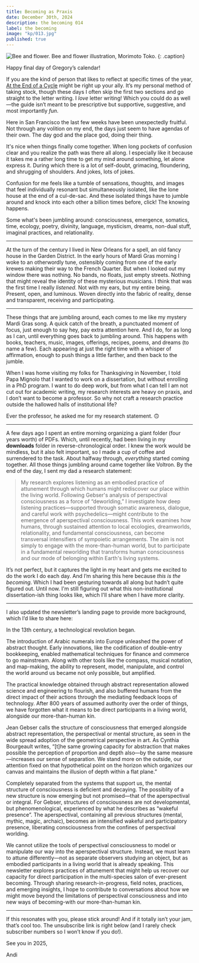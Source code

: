 ```yaml
---
title: Becoming as Praxis
date: December 30th, 2024
description: the becoming 014
label: the becoming
image: "kp/013.jpg"
published: true
---
```


![Bee and flower.](kp/014.jpg)
Bee and flower illustration, Morimoto Toko.
{: .caption}

Happy final day of Gregory’s calendar!

If you are the kind of person that likes to reflect at specific times of the year, [At the End of a Cycle](https://methodandmatter.com/writing/guides/end-of-a-cycle/) might be right up your ally. It’s my personal method of taking stock, though these days I often skip the first two sections and go straight to the letter writing. I _love_ letter writing! Which you could do as well—the guide isn’t meant to be prescriptive but supportive, suggestive, and most importantly _fun_.

Here in San Francisco the last few weeks have been unexpectedly fruitful. Not through any volition on my end, the days just seem to have agendas of their own. The day god and the place god, doing their thing.

It's nice when things finally come together. When long pockets of confusion clear and you realize the path was there all along. I especially like it because it takes me a rather long time to get my mind around something, let alone express it. During which there is a lot of self-doubt, grimacing, floundering, and shrugging of shoulders. And jokes, lots of jokes.

Confusion for me feels like a tumble of sensations, thoughts, and images that feel individually resonant but simultaneously isolated, like the lone house at the end of a cul-de-sac. And these isolated things have to jumble around and knock into each other a billion times before, click! The knowing happens.

Some what's been jumbling around: consciousness, emergence, somatics, time, ecology, poetry, divinity, language, mysticism, dreams, non-dual stuff, imaginal practices, and relationality.  

___

At the turn of the century I lived in New Orleans for a spell, an old fancy house in the Garden District. In the early hours of Mardi Gras morning I woke to an otherwordly tune, ostensibly coming from one of the early krewes making their way to the French Quarter. But when I looked out my window there was nothing. No bands, no floats, just empty streets. Nothing that might reveal the identity of these mysterious musicians. I think that was the first time I really _listened._ Not with my ears, but my entire being. Present, open, and luminous. Woven directly into the fabric of reality, dense and transparent, receiving and participating.

---

These things that are jumbling around, each comes to me like my mystery Mardi Gras song. A quick catch of the breath, a punctuated moment of focus, just enough to say hey, pay extra attention here. And I do, for as long as I can, until everything goes back to jumbling around. This happens with books, teachers, music, images, offerings, recipes, poems, and dreams (to name a few). Each appearing at just the right time with a whisper of affirmation, enough to push things a little farther, and then back to the jumble.

When I was home visiting my folks for Thanksgiving in November, I told Papa Mignolo that I wanted to work on a dissertation, but without enrolling in a PhD program. I want to do deep work, but from what I can tell I am not cut out for academic writing, my research interests are heavy on praxis,  and I don’t want to become a professor. So why not craft a research practice outside the hallowed halls of institutional life?

Ever the professor, he asked me for my research statement. 🙃

---

A few days ago I spent an entire morning organizing a giant folder (four years worth) of PDFs. Which, until recently, had been living in my **downloads** folder in reverse-chronological order. I knew the work would be mindless, but it also felt important, so I made a cup of coffee and surrendered to the task. About halfway through, _everything_ started coming together. All those things jumbling around came together like Voltron. By the end of the day, I sent my dad a research statement:

> My research explores listening as an embodied practice of attunement through which humans might rediscover our place within the living world. Following Gebser's analysis of perspectival consciousness as a force of “deworlding,” I investigate how deep listening practices—supported through somatic awareness, dialogue, and careful work with psychedelics—might contribute to the emergence of aperspectival consciousness. This work examines how humans, through sustained attention to local ecologies, dreamworlds, relationality, and fundamental consciousness, can become transversal intensifiers of sympoietic arrangements. The aim is not simply to engage with the more-than-human world, but to participate in a fundamental reworlding that transforms human consciousness and our mode of belonging within Earth's living systems.

It’s not perfect, but it captures the light in my heart and gets me excited to do the work I do each day. And I’m sharing this here because _this is the becoming_. Which I had been gesturing towards all along but hadn’t quite figured out. Until now. I'm still figuring out what this non-institutional dissertation-ish thing looks like, which I'll share when I have more clarity.

---

I also updated the newsletter’s landing page to provide more background, which I’d like to share here:

In the 13th century, a technological revolution began.

The introduction of Arabic numerals into Europe unleashed the power of abstract thought. Early innovations, like the codification of double-entry bookkeeping, enabled mathematical techniques for finance and commerce to go mainstream. Along with other tools like the compass, musical notation, and map-making, the ability to represent, model, manipulate, and control the world around us became not only possible, but amplified.

The practical knowledge obtained through abstract representation allowed science and engineering to flourish, and also buffered humans from the direct impact of their actions through the mediating feedback loops of technology. After 800 years of assumed authority over the order of things, we have forgotten what it means to be direct participants in a living world, alongside our more-than-human kin.

Jean Gebser calls the structure of consciousness that emerged alongside abstract representation, the perspectival or mental structure, as seen in the wide spread adoption of the geometrical perspective in art. As Cynthia Bourgeault writes, “[t]he same growing capacity for abstraction that makes possible the perception of proportion and depth also—by the same measure—increases our sense of separation. We stand more on the outside, our attention fixed on that hypothetical point on the horizon which organizes our canvas and maintains the illusion of depth within a flat plane.”

Completely separated from the systems that support us, the mental structure of consciousness is deficient and decaying. The possiblity of a new structure is now emerging but not promised—that of the aperspectival or integral. For Gebser, structures of consciousness are not developmental, but phenomenological, experienced by what he describes as “wakeful presence”. The aperspectival, containing all previous structures (mental, mythic, magic, archaic), becomes an intensified wakeful and participatory presence, liberating consciousness from the confines of perspectival worlding.

We cannot utilize the tools of perspectival consciousness to model or manipulate our way into the aperspectival structure. Instead, we must learn to attune differently—not as separate observers studying an object, but as embodied participants in a living world that is already speaking. This newsletter explores practices of attunement that might help us recover our capacity for direct participation in the multi-species salon of ever-present becoming. Through sharing research-in-progress, field notes, practices, and emerging insights, I hope to contribute to conversations about how we might move beyond the limitations of perspectival consciousness and into new ways of becoming-with our more-than-human kin.

---

If this resonates with you, please stick around! And if it totally isn’t your jam, that’s cool too. The unsubscribe link is right below (and I rarely check subscriber numbers so I won’t know if you do!).

See you in 2025,

Andi
